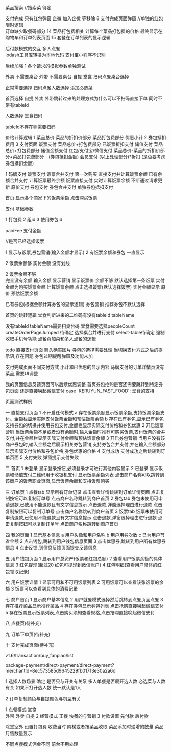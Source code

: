 
菜品搜索  //搜索菜  待定




支付完成 只有红包弹窗  企微 加入企微 等移除 
8 支付完成页面弹窗  //单独的红包限时逻辑  
订单缺少取餐码部分
14 菜品打包费相关   计算每个菜品打包费的价格  最终显示在购物车和订单列表页面
15 套餐在订单列表的显示逻辑





后付款模式的交互
多人点餐   
lodash工具库转换为本地代码  支付宝小程序不识别




后续加强
1 各个请求的模拟参数单独测试

外卖  不需要桌台
外带  不需要桌台
自提
堂食  扫码点餐桌台选择

正常需要选择 扫码点餐人数选择
添加必选菜


首页选择 自提 外卖 外带跳转过来的处理方式为什么可以不扫码直接下单 同时不带有tableId

人数选择
堂食扫码

tableId不存在则需要扫码

















价格计算逻辑
1 菜品总价  菜品的折扣价部分  菜品打包费部分 优惠小计
2 券包抵扣费用
3 支付页面
  饭票支付   菜品总价+打包费部分  已饭票折扣支付
  储值支付   菜品总价+打包费部分  储值金额支付
  红包/支付宝/微信支付  菜品总价-菜品的折扣价部分+菜品打包费部分 - (券包抵扣金额)
  会员支付  (以上处理部分)*折扣   (是否要考虑券包抵扣金额)


1 码牌支付
  饭票支付
    饭票合并支付
      第一次购买        直接支付并计算饭票余额
      已有余额合并支付   计算饭票最终余额
    饭票直接支付
      实时计算饭票余额  不断通过请求更新
  原价支付
  券包支付 
    券包合并支付
    单独券包抵扣支付


首页  显示各个商家下的饭票余额   点击购买饭票




支付
基础参数

1 打包费
2 组id
3 使用券包id



paidFee 支付金额


//是否已经选择饭票



1 显示与饭票,券包营销(输入金额才显示)
2 有饭票余额和券包  一直显示

2 饭票余额够
实付金额  没有划线

2 饭票余额不够  
  完全没有余额 输入金额 显示营销   显示饭票价 
  余额不够 默认选择第一条饭票    实付金额为购买饭票金额  计算饭票余额
  点击选择饭票(默认选择饭票)    实付金额显示  原价  预估饭票余额


已有券包(根据金额计算券包的显示逻辑)
券包营销   推荐券包不默认选择





首页的跳转逻辑
堂食判断进来的二维码有没有tableId tableName


没有tableId tableName需要扫桌台码
堂食需要选择peopleCount
createOrderPageJumped 待确定
选择桌台并进行支付 select-table待确定
强制收取手机号功能
点餐页加菜和多人点餐的逻辑


todo
直接支付页面 箭头确实图片
券包的选择需要处理 当切换支付方式之后的提示语,存在问题
券包过期提醒弹窗及功能未加

支付完成页面不同支付方式  小计和已优惠的显示内容
马牌支付的订单详情页没有菜品,需要UI调整

我的页面信息反馈页面可以后续优惠调整
首页券包抢购是否还需要跳转到特定券包页面 还是直接唤起微信支付
 case 'KERUYUN_FAST_FOOD': 堂食的支持


页面测试样例

一 直接支付页面
1 不开启任何模式
  a 存在饭票余额显示饭票余额,支持饭票余额支付。金额栏显示实际支付饭票金额和预估饭票余额
  b 存在已有券包,显示已有券包 支持券包的切换并使用券包支付,金额栏显示实际支付价格和券包优惠
2 开启饭票营销
   当饭票余额不足或者没有余额时,输入金额时推荐可购买饭票,支付饭票的合并支付,并在金额栏显示实际支付金额和预估饭票余额
3 开启券包营销
   当用户没有该商户券包时,输入金额之后展示相关券包营销,支持券包合并支付,并在输入金额部分显示实际支付价格和券包价格,券包优惠的价格
4 支付成功
  支付成功之后跳转到订单页面
5 支付失败
  弹窗提示支付失败


二 首页
1 未登录
  显示登录按钮,必须登录才可进行其他内容显示
2 已登录
  显示饭票和储值支付二维码用于收银机支付 
  显示饭票余额列表
    点击商户名称可以跳转到该商户的饭票职业页面,显示饭票余额和支持饭票购买

三 订单页
1 点餐tab
  显示所有订单记录
  点击查看详情跳转到订单详情页面
  点击复制按钮可以复制订单号
  点击商户名称跳转到商户首页
2 券包tab
  券包未使用可申请退款,已使用不能退款且有文字信息提示
  点击退款,弹窗选择理由进行退款
  点击复制按钮可以复制订单号
  点击商户名称跳转到商户首页
3 饭票tab
  饭票未使用可申请退款,已使用不能退款且有文字信息提示
  点击退款,弹窗选择理由进行退款
  点击复制按钮可以复制订单号
  点击商户名称跳转到商户首页

四 我的页面
  1 显示基本信息
    a 用户头像和用户名称
    b 用户用券次数
    c 已为用户节省金额
  2 点击钱包,跳转到用户钱包信息页面
  3 点击优惠券,跳转到用户所有优惠券信息
  4 点击反馈,到信息反馈页面提交反馈信息

五 用户钱包页面
  1 显示用户总资产(饭票和红包总额)
  2 查看用户饭票余额的具体信息
  3 红包提现(超过20 红包可提现到微信账户)
  4 红包明细(查看用户具体的红包领取记录)

六 用户饭票详情
  1 显示可用和不可用饭票列表
  2 可用饭票可以查看该张饭票的余额
  3 饭票可以查看到具体的消费记录

七 商户首页
  1 显示商户基本信息
  2 用户就餐模式选择然后跳转到点餐页面点餐
  3 存在推荐菜品显示推荐菜品
  4 存在券包显示券包列表 点击抢购直接唤起微信支付
  5 存在饭票显示饭票列表,点击购买须知查看规格,点击抢购直接唤起微信支付

八 点餐页(待补充)

九 订单下单页(待补充)

十 支付完成页面(待补充)



v1.6/transaction/buy_fanpiao/list



package-payment/direct-payment/direct-payment?merchantId=8ec573585d9645229fb01713e30a2a6d





1 选择人数场景 确定  是否只与开关有关系
多人单餐是否展开选人数
必选菜与人数有关  如果不打开选人数 统一默认是1人

2 订单复制颜色与自提颜色与机型有关






1 点餐模式
堂食  
外带 
外卖
自提
2 经营模式
正餐 快餐的与营销
3 付款设置
先付款  后付款


除堂室外  设置打包费 收费当时 阶梯或者按菜品收取
菜品添加时递增的数量
菜品月售数量显示


不同点餐模式佣金不同  前台不用处理